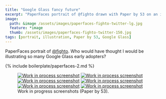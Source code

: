```yaml
---
title: "Google Glass fancy future"
excerpt: "PaperFaces portrait of @fighto drawn with Paper by 53 on an iPad."
image: 
  path: &image /assets/images/paperfaces-fighto-twitter-lg.jpg 
  feature: *image
  thumb: /assets/images/paperfaces-fighto-twitter-150.jpg
tags: [portrait, illustration, Paper by 53, Google Glass]
---
```


PaperFaces portrait of [@fighto](http://twitter.com/fighto). Who would have thought I would be illustrating so many Google Glass early adopters?

{% include boilerplate/paperfaces-2.md %}

<figure class="half">
	<a href="{{ site.url }}/assets/images/paperfaces-fighto-process-1-lg.jpg"><img src="{{ site.url }}/assets/images/paperfaces-fighto-process-1-600.jpg" alt="Work in process screenshot"></a>
	<a href="{{ site.url }}/assets/images/paperfaces-fighto-process-2-lg.jpg"><img src="{{ site.url }}/assets/images/paperfaces-fighto-process-2-600.jpg" alt="Work in process screenshot"></a>
	<a href="{{ site.url }}/assets/images/paperfaces-fighto-process-3-lg.jpg"><img src="{{ site.url }}/assets/images/paperfaces-fighto-process-3-600.jpg" alt="Work in process screenshot"></a>
	<a href="{{ site.url }}/assets/images/paperfaces-fighto-process-4-lg.jpg"><img src="{{ site.url }}/assets/images/paperfaces-fighto-process-4-600.jpg" alt="Work in process screenshot"></a>
	<a href="{{ site.url }}/assets/images/paperfaces-fighto-process-5-lg.jpg"><img src="{{ site.url }}/assets/images/paperfaces-fighto-process-5-600.jpg" alt="Work in process screenshot"></a>
	<a href="{{ site.url }}/assets/images/paperfaces-fighto-process-6-lg.jpg"><img src="{{ site.url }}/assets/images/paperfaces-fighto-process-6-600.jpg" alt="Work in process screenshot"></a>
	<figcaption>Work in progress screenshots (Paper by 53).</figcaption>
</figure>